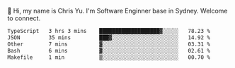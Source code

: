 👋 Hi, my name is Chris Yu. I'm Software Enginner base in Sydney. Welcome to connect.

<!--START_SECTION:waka-->

```txt
TypeScript   3 hrs 3 mins    ███████████████████▓░░░░░   78.23 %
JSON         35 mins         ███▓░░░░░░░░░░░░░░░░░░░░░   14.92 %
Other        7 mins          ▓░░░░░░░░░░░░░░░░░░░░░░░░   03.31 %
Bash         6 mins          ▓░░░░░░░░░░░░░░░░░░░░░░░░   02.61 %
Makefile     1 min           ▒░░░░░░░░░░░░░░░░░░░░░░░░   00.70 %
```

<!--END_SECTION:waka-->
